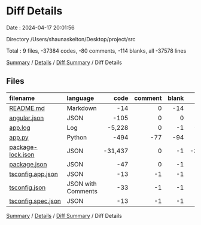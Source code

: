 # Diff Details

Date : 2024-04-17 20:01:56

Directory /Users/shaunaskelton/Desktop/project/src

Total : 9 files,  -37384 codes, -80 comments, -114 blanks, all -37578 lines

[Summary](results.md) / [Details](details.md) / [Diff Summary](diff.md) / Diff Details

## Files
| filename | language | code | comment | blank | total |
| :--- | :--- | ---: | ---: | ---: | ---: |
| [README.md](/README.md) | Markdown | -14 | 0 | -14 | -28 |
| [angular.json](/angular.json) | JSON | -105 | 0 | 0 | -105 |
| [app.log](/app.log) | Log | -5,228 | 0 | -1 | -5,229 |
| [app.py](/app.py) | Python | -494 | -77 | -94 | -665 |
| [package-lock.json](/package-lock.json) | JSON | -31,437 | 0 | -1 | -31,438 |
| [package.json](/package.json) | JSON | -47 | 0 | -1 | -48 |
| [tsconfig.app.json](/tsconfig.app.json) | JSON | -13 | -1 | -1 | -15 |
| [tsconfig.json](/tsconfig.json) | JSON with Comments | -33 | -1 | -1 | -35 |
| [tsconfig.spec.json](/tsconfig.spec.json) | JSON | -13 | -1 | -1 | -15 |

[Summary](results.md) / [Details](details.md) / [Diff Summary](diff.md) / Diff Details